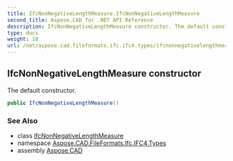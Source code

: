 ```yaml
---
title: IfcNonNegativeLengthMeasure.IfcNonNegativeLengthMeasure
second_title: Aspose.CAD for .NET API Reference
description: IfcNonNegativeLengthMeasure constructor. The default constructor
type: docs
weight: 10
url: /net/aspose.cad.fileformats.ifc.ifc4.types/ifcnonnegativelengthmeasure/ifcnonnegativelengthmeasure/
---
```

## IfcNonNegativeLengthMeasure constructor

The default constructor.

```csharp
public IfcNonNegativeLengthMeasure()
```

### See Also

* class [IfcNonNegativeLengthMeasure](../)
* namespace [Aspose.CAD.FileFormats.Ifc.IFC4.Types](../../../aspose.cad.fileformats.ifc.ifc4.types/)
* assembly [Aspose.CAD](../../../)


